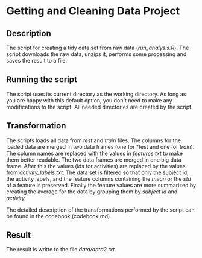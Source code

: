 # Getting and Cleaning Data Project

## Description
The script for creating a tidy data set from raw data (*run_analysis.R*). The script downloads the raw data, unzips it, performs some processing and saves the result to a file.

## Running the script
The script uses its current directory as the working directory. As long as you are happy with this default option, you don't need to make any modifications to the script.
All needed directories are created by the script.

## Transformation
The scripts loads all data from *test* and *train* files. The columns for the loaded data are merged in two data frames (one for *test and one for *train*). The column names are replaced with the values in *features.txt* to make them better readable.
The two data frames are merged in one big data frame. After this the values (ids for activities) are replaced by the values from *activity_labels.txt*.
The data set is filtered so that only the subject id, the activity labels, and the feature columns containing the *mean* or the *std* of a feature is preserved.
Finally the feature values are more summarized by creating the average for the data by grouping them by *subject id* and *activity*.

The detailed description of the transformations performed by the script can be found in the codebook (codebook.md).


## Result
The result is writte to the file *data/data2.txt*.

